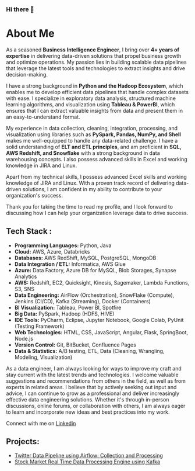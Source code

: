 ### Hi there 👋

<!--
**Shafiq-sh/Shafiq-sh** is a ✨ _special_ ✨ repository because its `README.md` (this file) appears on your GitHub profile.

Here are some ideas to get you started:

- 🔭 I’m currently working on ...
- 🌱 I’m currently learning ...
- 👯 I’m looking to collaborate on ...
- 🤔 I’m looking for help with ...
- 💬 Ask me about ...
- 📫 How to reach me: ...
- 😄 Pronouns: ...
- ⚡ Fun fact: ...
-->

# About Me

As a seasoned **Business Intelligence Engineer**,  I bring over **4+ years of expertise** in delivering data-driven solutions that propel business growth and optimize operations. My passion lies in building scalable data pipelines that leverage the latest tools and technologies to extract insights and drive decision-making.

I have a strong background in **Python and the Hadoop Ecosystem**, which enables me to develop efficient data pipelines that handle complex datasets with ease. I specialize in exploratory data analysis, structured machine learning algorithms, and visualization using **Tableau & PowerBI**, which ensures that I can extract valuable insights from data and present them in an easy-to-understand format.

My experience in data collection, cleaning, integration, processing, and visualization using libraries such as **PySpark, Pandas, NumPy, and Shell** makes me well-equipped to handle any data-related challenge. I have a solid understanding of **ELT and ETL principles**, and am proficient in **SQL, AWS Redshift, and Snowflake** with a strong background in data warehousing concepts. I also possess advanced skills in Excel and working knowledge in JIRA and Linux.

Apart from my technical skills, I possess advanced Excel skills and working knowledge of JIRA and Linux. With a proven track record of delivering data-driven solutions, I am confident in my ability to contribute to your organization's success.

Thank you for taking the time to read my profile, and I look forward to discussing how I can help your organization leverage data to drive success.



## Tech Stack :

* **Programming Languages:** Python, Java  
* **Cloud:** AWS, Azure, Databricks 
* **Databases:** AWS RedShift, MySQL, PostgreSQL, MongoDB  
* **Data Integration / ETL:** Informatica, AWS Glue
* **Azure:** Data Factory, Azure DB for MySQL, Blob Storages, Synapse Analytics  
* **AWS:** Redshift, EC2, Quicksight, Kinesis, Sagemaker, Lambda Functions, S3, SNS
* **Data Engineering:** AirFlow (Orchestration), SnowFlake (Compute), Jenkins (CI/CD), Kafka (Streaming), Docker (Containers)  
* **BI Visualization:** Tableau, Power BI, Spotfire  
* **Big Data:** PySpark, Hadoop (HDFS, HIVE)  
* **IDE Tools:** PyCharm, Eclipse, Jupyter Notebook, Google Colab, PyUnit (Testing Framework)  
* **Web Technologies:** HTML, CSS, JavaScript, Angular, Flask, SpringBoot, Node.js  
* **Version Control:** Git, BitBucket, Confluence Pages  
* **Data & Statistics:** A/B testing, ETL, Data (Cleaning, Wrangling, Modeling, Visualization)  
  
As a data engineer, I am always looking for ways to improve my craft and stay current with the latest trends and technologies. I welcome valuable suggestions and recommendations from others in the field, as well as from experts in related areas. I believe that by actively seeking out input and advice, I can continue to grow as a professional and deliver increasingly effective data engineering solutions. Whether it's through in-person discussions, online forums, or collaboration with others, I am always eager to learn and incorporate new ideas and best practices into my work.  

Connect with me on [Linkedin](https://www.linkedin.com/in/shafiq-k)
  
## Projects:

* [Twitter Data Pipeline using Airflow: Collection and Processing](https://github.com/Shafiq-sh/Twitter_data_pipeline_using_Apache_Airflow)  
* [Stock Market Real Time Data Processing Engine using Kafka](https://github.com/Shafiq-sh/Stock-Market-Real-Time-Data-Processing-Engine-using-Kafka---Data-Engineering-Project)  
